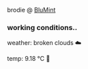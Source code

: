 brodie @ [BluMint](https://www.linkedin.com/company/blumint-io/)

<!--weather_start-->
### working conditions..

weather: broken clouds ☁️

temp: 9.18 °C 🧥

<!--weather_end-->
